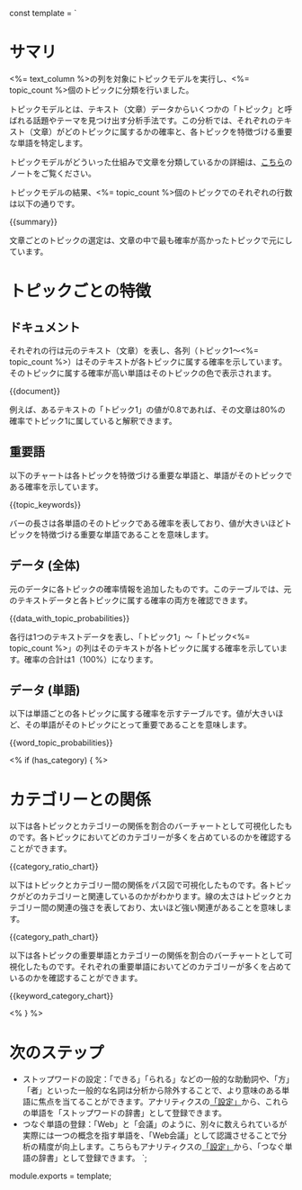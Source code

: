 const template = `
# サマリ

<%= text_column %>の列を対象にトピックモデルを実行し、<%= topic_count %>個のトピックに分類を行いました。

トピックモデルとは、テキスト（文章）データからいくつかの「トピック」と呼ばれる話題やテーマを見つけ出す分析手法です。この分析では、それぞれのテキスト（文章）がどのトピックに属するかの確率と、各トピックを特徴づける重要な単語を特定します。

トピックモデルがどういった仕組みで文章を分類しているかの詳細は、[こちら](https://exploratory.io/note/exploratory/fXu6heu5)のノートをご覧ください。

トピックモデルの結果、<%= topic_count %>個のトピックでのそれぞれの行数は以下の通りです。

{{summary}}

文章ごとのトピックの選定は、文章の中で最も確率が高かったトピックで元にしています。

# トピックごとの特徴

## ドキュメント

それぞれの行は元のテキスト（文章）を表し、各列（トピック1～<%= topic_count %>）はそのテキストが各トピックに属する確率を示しています。そのトピックに属する確率が高い単語はそのトピックの色で表示されます。

{{document}}

例えば、あるテキストの「トピック1」の値が0.8であれば、その文章は80%の確率でトピック1に属していると解釈できます。

## 重要語

以下のチャートは各トピックを特徴づける重要な単語と、単語がそのトピックである確率を示しています。

{{topic_keywords}}

バーの長さは各単語のそのトピックである確率を表しており、値が大きいほどトピックを特徴づける重要な単語であることを意味します。

## データ (全体)

元のデータに各トピックの確率情報を追加したものです。このテーブルでは、元のテキストデータと各トピックに属する確率の両方を確認できます。

{{data_with_topic_probabilities}}

各行は1つのテキストデータを表し、「トピック1」～「トピック<%= topic_count %>」の列はそのテキストが各トピックに属する確率を示しています。確率の合計は1（100%）になります。

## データ (単語)

以下は単語ごとの各トピックに属する確率を示すテーブルです。値が大きいほど、その単語がそのトピックにとって重要であることを意味します。

{{word_topic_probabilities}}

<% if (has_category) { %>

# カテゴリーとの関係

以下は各トピックとカテゴリーの関係を割合のバーチャートとして可視化したものです。各トピックにおいてどのカテゴリーが多くを占めているのかを確認することができます。

{{category_ratio_chart}}


以下はトピックとカテゴリー間の関係をパス図で可視化したものです。各トピックがどのカテゴリーと関連しているのかがわかります。線の太さはトピックとカテゴリー間の関連の強さを表しており、太いほど強い関連があることを意味します。

{{category_path_chart}}

以下は各トピックの重要単語とカテゴリーの関係を割合のバーチャートとして可視化したものです。それぞれの重要単語においてどのカテゴリーが多くを占めているのかを確認することができます。

{{keyword_category_chart}}

<% } %>

# 次のステップ

* ストップワードの設定：「できる」「られる」などの一般的な助動詞や、「方」「者」といった一般的な名詞は分析から除外することで、より意味のある単語に焦点を当てることができます。アナリティクスの[「設定」](//analytics/settings)から、これらの単語を「ストップワードの辞書」として登録できます。
* つなぐ単語の登録：「Web」と「会議」のように、別々に数えられているが実際には一つの概念を指す単語を、「Web会議」として認識させることで分析の精度が向上します。こちらもアナリティクスの[「設定」](//analytics/settings)から、「つなぐ単語の辞書」として登録できます。
`;

module.exports = template;

